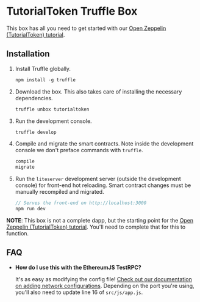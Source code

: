 # TutorialToken Truffle Box

This box has all you need to get started with our [Open Zeppelin (TutorialToken) tutorial](http://truffleframework.com/tutorials/robust-smart-contracts-with-openzeppelin).

## Installation

1. Install Truffle globally.

   ```javascript
   npm install -g truffle
   ```

2. Download the box. This also takes care of installing the necessary dependencies.

   ```javascript
   truffle unbox tutorialtoken
   ```

3. Run the development console.

   ```javascript
   truffle develop
   ```

4. Compile and migrate the smart contracts. Note inside the development console we don't preface commands with `truffle`.

   ```javascript
   compile
   migrate
   ```

5. Run the `liteserver` development server (outside the development console) for front-end hot reloading. Smart contract changes must be manually recompiled and migrated.
   ```javascript
   // Serves the front-end on http://localhost:3000
   npm run dev
   ```

**NOTE**: This box is not a complete dapp, but the starting point for the [Open Zeppelin (TutorialToken) tutorial](http://truffleframework.com/tutorials/robust-smart-contracts-with-openzeppelin). You'll need to complete that for this to function.

## FAQ

- **How do I use this with the EthereumJS TestRPC?**

  It's as easy as modifying the config file! [Check out our documentation on adding network configurations](http://truffleframework.com/docs/advanced/configuration#networks). Depending on the port you're using, you'll also need to update line 16 of `src/js/app.js`.

